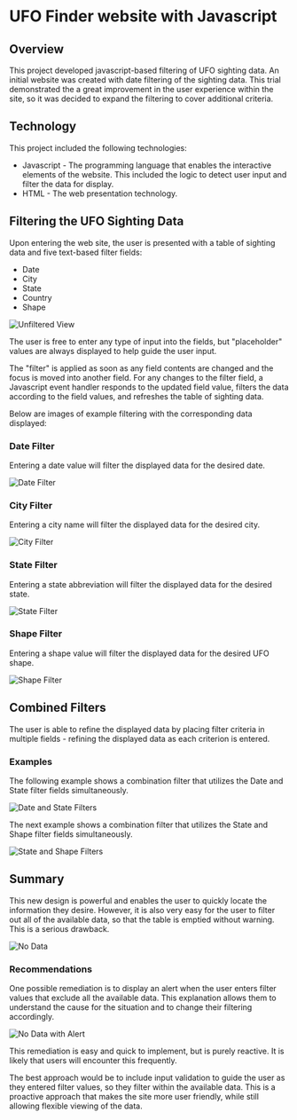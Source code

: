 # UFO Finder website with Javascript

## Overview
This project developed javascript-based filtering of UFO sighting data.  An initial website was created with date filtering of the sighting data.  This trial demonstrated the a great improvement in the user experience within the site, so it was decided to expand the filtering to cover additional criteria.

## Technology
This project included the following technologies:
* Javascript - The programming language that enables the interactive elements of the website.  This included the logic to detect user input and filter the data for display.
* HTML - The web presentation technology.

	
## Filtering the UFO Sighting Data
Upon entering the web site, the user is presented with a table of sighting data and five text-based filter fields:
* Date
* City
* State
* Country
* Shape

![Unfiltered View](Resources/UFO_Finder.png)

The user is free to enter any type of input into the fields, but "placeholder" values are always displayed to help guide the user input. 

 The "filter" is applied as soon as any field contents are changed and the focus is moved into another field. For any changes to the filter field, a Javascript event handler responds to the updated field value, filters the data according to the field values, and refreshes the table of sighting data. 

Below are images of example filtering with the corresponding data displayed:

### Date Filter
Entering a date value will filter the displayed data for the desired date.

![Date Filter](Resources/dateFilter.png)

### City Filter
Entering a city name will filter the displayed data for the desired city.

![City Filter](Resources/cityFilter.png)

### State Filter
Entering a state abbreviation will filter the displayed data for the desired state.

![State Filter](Resources/stateFilter.png)

### Shape Filter
Entering a shape value will filter the displayed data for the desired UFO shape.

![Shape Filter](Resources/shapeFilter.png)

## Combined Filters
The user is able to refine the displayed data by placing filter criteria in multiple fields - refining the displayed data as each criterion is entered.

### Examples
The following example shows a combination filter that utilizes the Date and State filter fields simultaneously.

![Date and State Filters](Resources/date_%26_state_filters.png)

The next example shows a combination filter that utilizes the State and Shape filter fields simultaneously.

![State and Shape Filters](Resources/state_%26_shape_filters.png)

## Summary
This new design is powerful and enables the user to quickly locate the information they desire.  However, it is also very easy for the user to filter out all of the available data, so that the table is emptied without warning.  This is a serious drawback.

![No Data](Resources/no_data.png)

### Recommendations
One possible remediation is to display an alert when the user enters filter values that exclude all the available data.  This explanation allows them to understand the cause for the situation and to change their filtering accordingly.

![No Data with Alert](Resources/no_data_alert.png)

This remediation is easy and quick to implement, but is purely reactive.  It is likely that users will encounter this frequently.

The best approach would be to include input validation to guide the user as they entered filter values, so they filter within the available data.  This is a proactive approach that makes the site more user friendly, while still allowing flexible viewing of the data.
